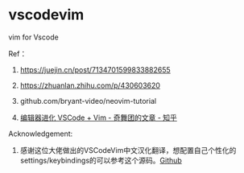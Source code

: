 # vscodevim
vim for Vscode
 
 
Ref：

1. https://juejin.cn/post/7134701599833882655

2. https://zhuanlan.zhihu.com/p/430603620

3. github.com/bryant-video/neovim-tutorial

4. [编辑器进化 VSCode + Vim - 奇舞团的文章 - 知乎](https://zhuanlan.zhihu.com/p/613666124)

Acknowledgement:

1. 感谢这位大佬做出的VSCodeVim中文汉化翻译，想配置自己个性化的settings/keybindings的可以参考这个源码。[Github](https://github.com/ugvibib/VSCodeVim-zh_cn)
